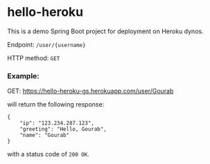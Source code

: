# hello-heroku

This is a demo Spring Boot project for deployment on Heroku dynos.

Endpoint: `/user/{username}`

HTTP method: `GET`

### Example:

GET: https://hello-heroku-gs.herokuapp.com/user/Gourab

will return the following response:

```
{
    "ip": "123.234.287.123",
    "greeting": "Hello, Gourab",
    "name": "Gourab"
}
```

with a status code of `200 OK`.
